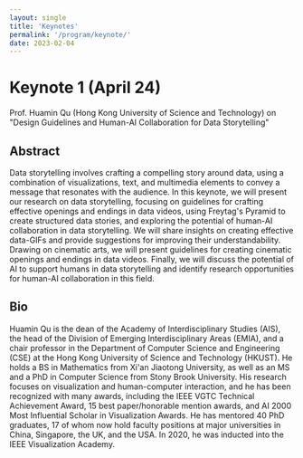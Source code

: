 ```yaml
---
layout: single
title: 'Keynotes'
permalink: '/program/keynote/'
date: 2023-02-04
---
```


# Keynote 1 (April 24)

Prof. Huamin Qu (Hong Kong University of Science and Technology) on
"Design Guidelines and Human-AI Collaboration for Data Storytelling"

## Abstract

Data storytelling involves crafting a compelling story around data, using a combination of visualizations, text, and multimedia elements to convey a message that resonates with the audience. In this keynote, we will present our research on data storytelling, focusing on guidelines for crafting effective openings and endings in data videos, using Freytag's Pyramid to create structured data stories, and exploring the potential of human-AI collaboration in data storytelling. We will share insights on creating effective data-GIFs and provide suggestions for improving their understandability. Drawing on cinematic arts, we will present guidelines for creating cinematic openings and endings in data videos. Finally, we will discuss the potential of AI to support humans in data storytelling and identify research opportunities for human-AI collaboration in this field.


## Bio

Huamin Qu is the dean of the Academy of Interdisciplinary Studies (AIS), the head of the Division of Emerging Interdisciplinary Areas (EMIA), and a chair professor in the Department of Computer Science and Engineering (CSE) at the Hong Kong University of Science and Technology (HKUST). He holds a BS in Mathematics from Xi'an Jiaotong University, as well as an MS and a PhD in Computer Science from Stony Brook University. His research focuses on visualization and human-computer interaction, and he has been recognized with many awards, including the IEEE VGTC Technical Achievement Award, 15 best paper/honorable mention awards, and AI 2000 Most Influential Scholar in Visualization Awards. He has mentored 40 PhD graduates, 17 of whom now hold faculty positions at major universities in China, Singapore, the UK, and the USA. In 2020, he was inducted into the IEEE Visualization Academy.
